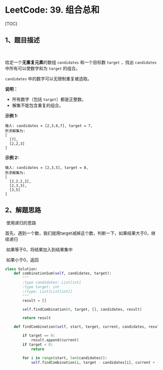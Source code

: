 # LeetCode: 39. 组合总和

[TOC]



## 1、题目描述

​	

给定一个**无重复元素**的数组 `candidates` 和一个目标数 `target` ，找出 `candidates` 中所有可以使数字和为 `target` 的组合。

`candidates` 中的数字可以无限制重复被选取。

**说明：**

- 所有数字（包括 `target`）都是正整数。
- 解集不能包含重复的组合。 

**示例 1:**

```
输入: candidates = [2,3,6,7], target = 7,
所求解集为:
[
  [7],
  [2,2,3]
]
```

**示例 2:**

```
输入: candidates = [2,3,5], target = 8,
所求解集为:
[
  [2,2,2,2],
  [2,3,3],
  [3,5]
]
```



## 2、解题思路

​	使用递归的思路

​	首先，遇到一个数，我们就用target减掉这个数，判断一下，如果结果大于0，继续递归

​	如果等于0，将结果加入到结果集中

​	如果小于0，返回





```python
class Solution:
    def combinationSum(self, candidates, target):
        """
        :type candidates: List[int]
        :type target: int
        :rtype: List[List[int]]
        """
        result = []

        self.findCombination(0, target, [], candidates, result)

        return result

    def findCombination(self, start, target, current, candidates, result):

        if target == 0:
            result.append(current)
        if target < 0:
            return

        for i in range(start, len(candidates)):
            self.findCombination(i, target - candidates[i], current + [candidates[i]], candidates, result)

```

